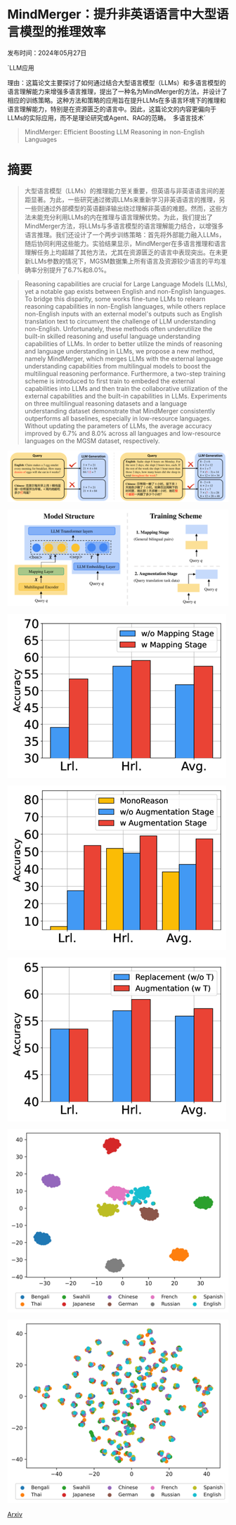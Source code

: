 # MindMerger：提升非英语语言中大型语言模型的推理效率

发布时间：2024年05月27日

`LLM应用

理由：这篇论文主要探讨了如何通过结合大型语言模型（LLMs）和多语言模型的语言理解能力来增强多语言推理，提出了一种名为MindMerger的方法，并设计了相应的训练策略。这种方法和策略的应用旨在提升LLMs在多语言环境下的推理和语言理解能力，特别是在资源匮乏的语言中。因此，这篇论文的内容更偏向于LLMs的实际应用，而不是理论研究或Agent、RAG的范畴。` `多语言技术`

> MindMerger: Efficient Boosting LLM Reasoning in non-English Languages

# 摘要

> 大型语言模型（LLMs）的推理能力至关重要，但英语与非英语语言间的差距显著。为此，一些研究通过微调LLMs来重新学习非英语语言的推理，另一些则通过外部模型的英语翻译输出绕过理解非英语的难题。然而，这些方法未能充分利用LLMs的内在推理与语言理解优势。为此，我们提出了MindMerger方法，将LLMs与多语言模型的语言理解能力结合，以增强多语言推理。我们还设计了一个两步训练策略：首先将外部能力融入LLMs，随后协同利用这些能力。实验结果显示，MindMerger在多语言推理和语言理解任务上均超越了其他方法，尤其在资源匮乏的语言中表现突出。在未更新LLMs参数的情况下，MGSM数据集上所有语言及资源较少语言的平均准确率分别提升了6.7%和8.0%。

> Reasoning capabilities are crucial for Large Language Models (LLMs), yet a notable gap exists between English and non-English languages. To bridge this disparity, some works fine-tune LLMs to relearn reasoning capabilities in non-English languages, while others replace non-English inputs with an external model's outputs such as English translation text to circumvent the challenge of LLM understanding non-English. Unfortunately, these methods often underutilize the built-in skilled reasoning and useful language understanding capabilities of LLMs. In order to better utilize the minds of reasoning and language understanding in LLMs, we propose a new method, namely MindMerger, which merges LLMs with the external language understanding capabilities from multilingual models to boost the multilingual reasoning performance. Furthermore, a two-step training scheme is introduced to first train to embeded the external capabilities into LLMs and then train the collaborative utilization of the external capabilities and the built-in capabilities in LLMs. Experiments on three multilingual reasoning datasets and a language understanding dataset demonstrate that MindMerger consistently outperforms all baselines, especially in low-resource languages. Without updating the parameters of LLMs, the average accuracy improved by 6.7% and 8.0% across all languages and low-resource languages on the MGSM dataset, respectively.

![MindMerger：提升非英语语言中大型语言模型的推理效率](../../../paper_images/2405.17386/x1.png)

![MindMerger：提升非英语语言中大型语言模型的推理效率](../../../paper_images/2405.17386/x2.png)

![MindMerger：提升非英语语言中大型语言模型的推理效率](../../../paper_images/2405.17386/x3.png)

![MindMerger：提升非英语语言中大型语言模型的推理效率](../../../paper_images/2405.17386/x4.png)

![MindMerger：提升非英语语言中大型语言模型的推理效率](../../../paper_images/2405.17386/x5.png)

![MindMerger：提升非英语语言中大型语言模型的推理效率](../../../paper_images/2405.17386/llama_embedding.jpg)

![MindMerger：提升非英语语言中大型语言模型的推理效率](../../../paper_images/2405.17386/adapter_output.jpg)

[Arxiv](https://arxiv.org/abs/2405.17386)
